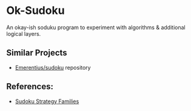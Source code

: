 # Ok-Sudoku

An okay-ish soduku program to experiment with algorithms & additional logical layers.

## Similar Projects

* [Emerentius/sudoku](https://github.com/Emerentius/sudoku/) repository

## References:

* [Sudoku Strategy Families](https://www.sudokuwiki.org/Strategy_Families)
